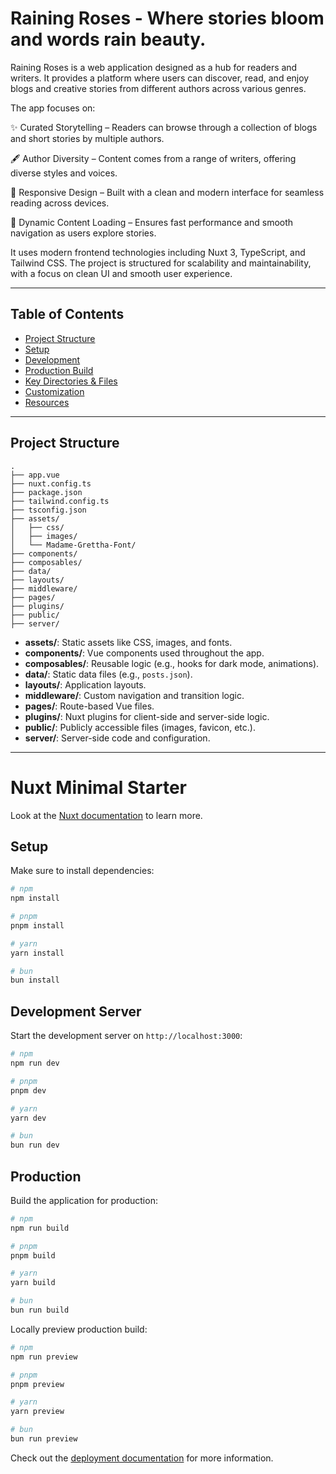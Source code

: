 
# Raining Roses - Where stories bloom and words rain beauty.

Raining Roses is a web application designed as a hub for readers and writers. It provides a platform where users can discover, read, and enjoy blogs and creative stories from different authors across various genres.

The app focuses on:

✨ Curated Storytelling – Readers can browse through a collection of blogs and short stories by multiple authors.

🖋️ Author Diversity – Content comes from a range of writers, offering diverse styles and voices.

📱 Responsive Design – Built with a clean and modern interface for seamless reading across devices.

🚀 Dynamic Content Loading – Ensures fast performance and smooth navigation as users explore stories.

 It uses modern frontend technologies including Nuxt 3, TypeScript, and Tailwind CSS. The project is structured for scalability and maintainability, with a focus on clean UI and smooth user experience.

---

## Table of Contents

- [Project Structure](#project-structure)
- [Setup](#setup)
- [Development](#development)
- [Production Build](#production-build)
- [Key Directories & Files](#key-directories--files)
- [Customization](#customization)
- [Resources](#resources)

---

## Project Structure

```
.
├── app.vue
├── nuxt.config.ts
├── package.json
├── tailwind.config.ts
├── tsconfig.json
├── assets/
│   ├── css/
│   ├── images/
│   └── Madame-Grettha-Font/
├── components/
├── composables/
├── data/
├── layouts/
├── middleware/
├── pages/
├── plugins/
├── public/
├── server/
```

- **assets/**: Static assets like CSS, images, and fonts.
- **components/**: Vue components used throughout the app.
- **composables/**: Reusable logic (e.g., hooks for dark mode, animations).
- **data/**: Static data files (e.g., `posts.json`).
- **layouts/**: Application layouts.
- **middleware/**: Custom navigation and transition logic.
- **pages/**: Route-based Vue files.
- **plugins/**: Nuxt plugins for client-side and server-side logic.
- **public/**: Publicly accessible files (images, favicon, etc.).
- **server/**: Server-side code and configuration.

---

# Nuxt Minimal Starter

Look at the [Nuxt documentation](https://nuxt.com/docs/getting-started/introduction) to learn more.

## Setup

Make sure to install dependencies:

```bash
# npm
npm install

# pnpm
pnpm install

# yarn
yarn install

# bun
bun install
```

## Development Server

Start the development server on `http://localhost:3000`:

```bash
# npm
npm run dev

# pnpm
pnpm dev

# yarn
yarn dev

# bun
bun run dev
```

## Production

Build the application for production:

```bash
# npm
npm run build

# pnpm
pnpm build

# yarn
yarn build

# bun
bun run build
```

Locally preview production build:

```bash
# npm
npm run preview

# pnpm
pnpm preview

# yarn
yarn preview

# bun
bun run preview
```

Check out the [deployment documentation](https://nuxt.com/docs/getting-started/deployment) for more information.
